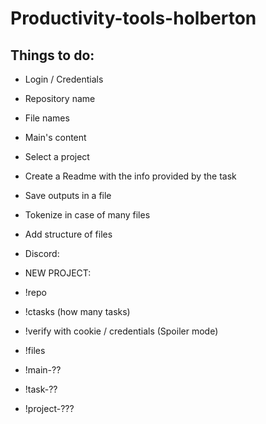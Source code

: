 # Productivity-tools-holberton
## Things to do:
* Login / Credentials
* Repository  name
* File names
* Main's content
* Select a project
* Create a Readme with the info provided by the task
* Save outputs in a file
* Tokenize in case of many files
* Add structure of files

* Discord:
* NEW PROJECT:
* !repo
* !ctasks (how many tasks)

* !verify with cookie / credentials (Spoiler mode)
* !files
* !main-??
* !task-??
* !project-???
